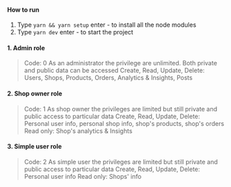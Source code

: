 #### How to run

1. Type `yarn && yarn setup` enter - to install all the node modules
2. Type `yarn dev` enter - to start the project

#### 1. Admin role
> Code: 0
> As an administrator the privilege are unlimited. Both private and public data can be accessed
> Create, Read, Update, Delete:
> Users, Shops, Products, Orders, Analytics & Insights, Posts

#### 2. Shop owner role
> Code: 1
> As shop owner the privileges are limited but still private and public access to particular data
> Create, Read, Update, Delete:
> Personal user info, personal shop info, shop's products, shop's orders
> Read only:
> Shop's analytics & Insights

#### 3. Simple user role
> Code: 2
> As simple user the privileges are limited but still private and public access to particular data
> Create, Read, Update, Delete:
> Personal user info
> Read only:
> Shops' info